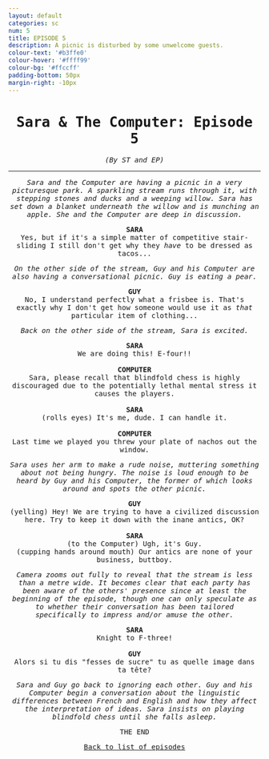 ```yaml
---
layout: default
categories: sc
num: 5
title: EPISODE 5
description: A picnic is disturbed by some unwelcome guests.
colour-text: '#b3ffe0'
colour-hover: '#ffff99'
colour-bg: '#ffccff'
padding-bottom: 50px
margin-right: -10px
---
```

<div style="text-align: center; font-family: 'Inconsolata', monospace;" class="standard-centre">

  <h1>Sara & The Computer: Episode 5</h1>

  <p><em>(By ST and EP)</em></p>

  <hr>

  <p><em>Sara and the Computer are having a picnic in a very picturesque park. A sparkling stream
  runs through it, with stepping stones and ducks and a weeping willow. Sara has set
  down a blanket underneath the willow and is munching an apple. She and the Computer
  are deep in discussion.</em></p>

  <div style="font-weight: bold;">SARA</div>
  <div>Yes, but if it's a simple matter of competitive stair-sliding I still don't get why they <em>have</em> to
  be dressed as tacos...</div>

  <p><em>On the other side of the stream, Guy and his Computer are also having a conversational picnic. Guy is eating
  a pear.</em></p>

  <div style="font-weight: bold;">GUY</div>
  <div>No, I understand perfectly what a frisbee is. That's exactly why I don't get how someone would use it as <em>that</em> particular
  item of clothing...</div>

  <p><em>Back on the other side of the stream, Sara is excited.</em></p>

  <div style="font-weight: bold;">SARA</div>
  <div>We are doing this! E-four!!</div>

  <br />

  <div style="font-weight: bold;">COMPUTER</div>
  <div>Sara, please recall that blindfold chess is highly discouraged due to the potentially lethal mental stress it causes the players.</div>

  <br />

  <div style="font-weight: bold;">SARA</div>
  <div>(rolls eyes) It's me, dude. I can handle it.</div>

  <br />

  <div style="font-weight: bold;">COMPUTER</div>
  <div>Last time we played you threw your plate of nachos out the window.</div>

  <p><em>Sara uses her arm to make a rude noise, muttering something about not being hungry.
  The noise is loud enough to be heard by Guy and his Computer, the former of which
  looks around and spots the other picnic.</em>

  <div style="font-weight: bold;">GUY</div>
  <div>(yelling) Hey! We are trying to have a civilized discussion here. Try to keep it down with the inane antics, OK?</div>

  <br />

  <div style="font-weight: bold;">SARA</div>
  <div>(to the Computer) Ugh, it's Guy. <br /> (cupping hands around mouth) Our antics are none of your business, buttboy.</div>

  <p><em>Camera zooms out fully to reveal that the stream is less than a metre wide. It becomes clear that each party
  has been aware of the others' presence since at least the beginning of the episode, though one can only
  speculate as to whether their conversation has been tailored specifically to impress and/or amuse the other.</em></p>

  <div style="font-weight: bold;">SARA</div>
  <div>Knight to F-three!</div>

  <br />

  <div style="font-weight: bold;">GUY</div>
  <div>Alors si tu dis "fesses de sucre" tu as quelle image dans ta t&ecircte?</div>

  <p><em>Sara and Guy go back to ignoring each other. Guy and his Computer begin a conversation about the linguistic differences
  between French and English and how they affect the interpretation of ideas. Sara insists on playing blindfold chess until she falls asleep.</em></p>

  <p>THE END</p>

  <p style="padding-bottom: 15px;"><u><a href="{{ "/sotries/sc" }}">Back to list of episodes</a></u></p>

</div>
